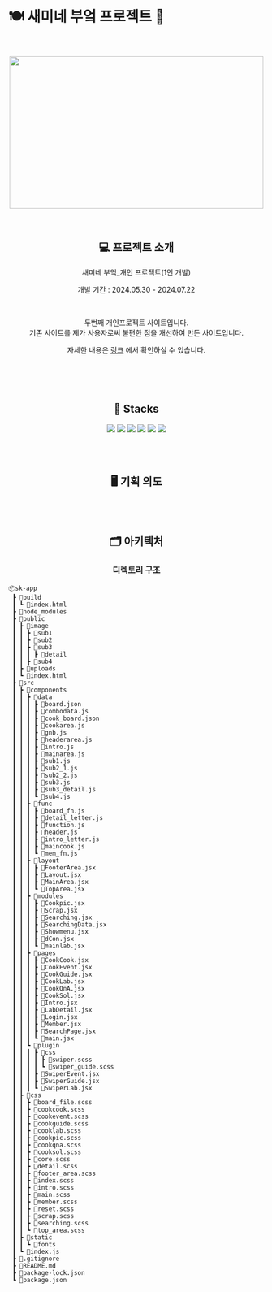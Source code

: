 # 🍽️ 새미네 부엌 프로젝트 🍱

<br />

<p align="center">
  <img src="https://github.com/user-attachments/assets/5cd6e13a-67a8-4d48-b5b5-57934d30648d" width="500" height="300">
</p>

<br />

<div align=center> 
  
  ## 💻 프로젝트 소개 
  <p>새미네 부엌_개인 프로젝트(1인 개발) </p>
  <p>개발 기간 : 2024.05.30 - 2024.07.22 </p> <br />
  <p> 두번째 개인프로젝트 사이트입니다. <br /> 기존 사이트를 제가 사용자로써 불편한 점을 개선하여 만든 사이트입니다.</p>
  
 자세한 내용은 [링크](https://www.notion.so/_-1-503ca1ff9d1245038a41eeda5ee7da34) 에서 확인하실 수 있습니다. 


<br />

<br />

<br />

## 🔧 Stacks
<img src="https://img.shields.io/badge/HTML-E34F26?style=flat-square&logo=HTML5&logoColor=white"/> <img src="https://img.shields.io/badge/CSS-1572B6?style=flat-square&logo=CSS3&logoColor=white"/> <img src="https://img.shields.io/badge/JavaScript-F7DF1E?style=flat-square&logo=javascript&logoColor=white"/> <img src="https://img.shields.io/badge/React-61DAFB?style=flat-square&logo=react&logoColor=white"/> <img src="https://img.shields.io/badge/Sass-CC6699?style=flat-square&logo=sass&logoColor=white"/> <img src="https://img.shields.io/badge/jQuery-0769AD?style=flat-square&logo=jquery&logoColor=white"/>


<br />
<br />

## 🖥️ 기획 의도



<br />
<br />

## 🗂️ 아키텍처
### 디렉토리 구조

</div>

```
📦sk-app
 ┣ 📂build
 ┃ ┗ 📜index.html
 ┣ 📂node_modules
 ┣ 📂public
 ┃ ┣ 📂image
 ┃ ┃ ┣ 📂sub1
 ┃ ┃ ┣ 📂sub2
 ┃ ┃ ┣ 📂sub3
 ┃ ┃ ┃ ┣ 📂detail
 ┃ ┃ ┣ 📂sub4
 ┃ ┣ 📂uploads
 ┃ ┗ 📜index.html
 ┣ 📂src
 ┃ ┣ 📂components
 ┃ ┃ ┣ 📂data
 ┃ ┃ ┃ ┣ 📜board.json
 ┃ ┃ ┃ ┣ 📜combodata.js
 ┃ ┃ ┃ ┣ 📜cook_board.json
 ┃ ┃ ┃ ┣ 📜cookarea.js
 ┃ ┃ ┃ ┣ 📜gnb.js
 ┃ ┃ ┃ ┣ 📜headerarea.js
 ┃ ┃ ┃ ┣ 📜intro.js
 ┃ ┃ ┃ ┣ 📜mainarea.js
 ┃ ┃ ┃ ┣ 📜sub1.js
 ┃ ┃ ┃ ┣ 📜sub2_1.js
 ┃ ┃ ┃ ┣ 📜sub2_2.js
 ┃ ┃ ┃ ┣ 📜sub3.js
 ┃ ┃ ┃ ┣ 📜sub3_detail.js
 ┃ ┃ ┃ ┗ 📜sub4.js
 ┃ ┃ ┣ 📂func
 ┃ ┃ ┃ ┣ 📜board_fn.js
 ┃ ┃ ┃ ┣ 📜detail_letter.js
 ┃ ┃ ┃ ┣ 📜function.js
 ┃ ┃ ┃ ┣ 📜header.js
 ┃ ┃ ┃ ┣ 📜intro_letter.js
 ┃ ┃ ┃ ┣ 📜maincook.js
 ┃ ┃ ┃ ┗ 📜mem_fn.js
 ┃ ┃ ┣ 📂layout
 ┃ ┃ ┃ ┣ 📜FooterArea.jsx
 ┃ ┃ ┃ ┣ 📜Layout.jsx
 ┃ ┃ ┃ ┣ 📜MainArea.jsx
 ┃ ┃ ┃ ┗ 📜TopArea.jsx
 ┃ ┃ ┣ 📂modules
 ┃ ┃ ┃ ┣ 📜Cookpic.jsx
 ┃ ┃ ┃ ┣ 📜Scrap.jsx
 ┃ ┃ ┃ ┣ 📜Searching.jsx
 ┃ ┃ ┃ ┣ 📜SearchingData.jsx
 ┃ ┃ ┃ ┣ 📜Showmenu.jsx
 ┃ ┃ ┃ ┣ 📜dCon.jsx
 ┃ ┃ ┃ ┗ 📜mainlab.jsx
 ┃ ┃ ┣ 📂pages
 ┃ ┃ ┃ ┣ 📜CookCook.jsx
 ┃ ┃ ┃ ┣ 📜CookEvent.jsx
 ┃ ┃ ┃ ┣ 📜CookGuide.jsx
 ┃ ┃ ┃ ┣ 📜CookLab.jsx
 ┃ ┃ ┃ ┣ 📜CookQnA.jsx
 ┃ ┃ ┃ ┣ 📜CookSol.jsx
 ┃ ┃ ┃ ┣ 📜Intro.jsx
 ┃ ┃ ┃ ┣ 📜LabDetail.jsx
 ┃ ┃ ┃ ┣ 📜Login.jsx
 ┃ ┃ ┃ ┣ 📜Member.jsx
 ┃ ┃ ┃ ┣ 📜SearchPage.jsx
 ┃ ┃ ┃ ┗ 📜main.jsx
 ┃ ┃ ┗ 📂plugin
 ┃ ┃ ┃ ┣ 📂css
 ┃ ┃ ┃ ┃ ┣ 📜swiper.scss
 ┃ ┃ ┃ ┃ ┗ 📜swiper_guide.scss
 ┃ ┃ ┃ ┣ 📜SwiperEvent.jsx
 ┃ ┃ ┃ ┣ 📜SwiperGuide.jsx
 ┃ ┃ ┃ ┗ 📜SwiperLab.jsx
 ┃ ┣ 📂css
 ┃ ┃ ┣ 📜board_file.scss
 ┃ ┃ ┣ 📜cookcook.scss
 ┃ ┃ ┣ 📜cookevent.scss
 ┃ ┃ ┣ 📜cookguide.scss
 ┃ ┃ ┣ 📜cooklab.scss
 ┃ ┃ ┣ 📜cookpic.scss
 ┃ ┃ ┣ 📜cookqna.scss
 ┃ ┃ ┣ 📜cooksol.scss
 ┃ ┃ ┣ 📜core.scss
 ┃ ┃ ┣ 📜detail.scss
 ┃ ┃ ┣ 📜footer_area.scss
 ┃ ┃ ┣ 📜index.scss
 ┃ ┃ ┣ 📜intro.scss
 ┃ ┃ ┣ 📜main.scss
 ┃ ┃ ┣ 📜member.scss
 ┃ ┃ ┣ 📜reset.scss
 ┃ ┃ ┣ 📜scrap.scss
 ┃ ┃ ┣ 📜searching.scss
 ┃ ┃ ┗ 📜top_area.scss
 ┃ ┣ 📂static
 ┃ ┃ ┗ 📂fonts
 ┃ ┗ 📜index.js
 ┣ 📜.gitignore
 ┣ 📜README.md
 ┣ 📜package-lock.json
 ┗ 📜package.json
```
